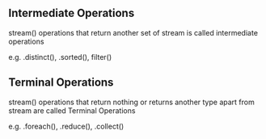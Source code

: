 Intermediate Operations
-----------------------

stream() operations that return another set of stream is called intermediate operations

e.g.  .distinct(), .sorted(), filter()

Terminal Operations
-------------------
stream() operations that return nothing or returns another type apart from stream are called
Terminal Operations

e.g. .foreach(), .reduce(), .collect()
